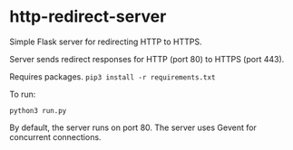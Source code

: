 # http-redirect-server
Simple Flask server for redirecting HTTP to HTTPS.

Server sends redirect responses for HTTP (port 80) to HTTPS (port 443).

Requires packages. `pip3 install -r requirements.txt`

To run:

```
python3 run.py
```

By default, the server runs on port 80.
The server uses Gevent for concurrent connections.
